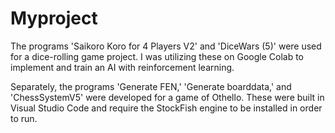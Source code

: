 # Myproject


The programs 'Saikoro Koro for 4 Players V2' and 'DiceWars (5)' were used for a dice-rolling game project. I was utilizing these on Google Colab to implement and train an AI with reinforcement learning.

Separately, the programs 'Generate FEN,' 'Generate boarddata,' and 'ChessSystemV5' were developed for a game of Othello. These were built in Visual Studio Code and require the StockFish engine to be installed in order to run.

